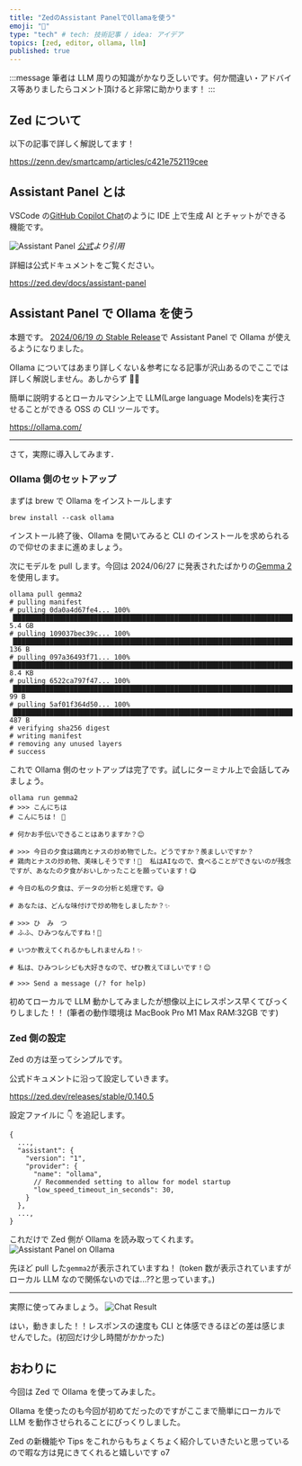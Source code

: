 ```yaml
---
title: "ZedのAssistant PanelでOllamaを使う"
emoji: "🦙"
type: "tech" # tech: 技術記事 / idea: アイデア
topics: [zed, editor, ollama, llm]
published: true
---
```


:::message
筆者は LLM 周りの知識がかなり乏しいです。何か間違い・アドバイス等ありましたらコメント頂けると非常に助かります！
:::

## Zed について

以下の記事で詳しく解説してます！

https://zenn.dev/smartcamp/articles/c421e752119cee

## Assistant Panel とは

VSCode の[GitHub Copilot Chat](https://marketplace.visualstudio.com/items?itemName=GitHub.copilot-chat)のように IDE 上で生成 AI とチャットができる機能です。

![Assistant Panel](/images/b00ceecbb4e096/assistant-panel.png)
_[公式](https://zed.dev/docs/assistant-panel)より引用_

詳細は公式ドキュメントをご覧ください。

https://zed.dev/docs/assistant-panel

## Assistant Panel で Ollama を使う

本題です。
[2024/06/19 の Stable Release](https://zed.dev/releases/stable/0.140.5)で Assistant Panel で Ollama が使えるようになりました。

Ollama についてはあまり詳しくない＆参考になる記事が沢山あるのでここでは詳しく解説しません。あしからず 🙇‍♂️

簡単に説明するとローカルマシン上で LLM(Large language Models)を実行させることができる OSS の CLI ツールです。

https://ollama.com/

---

さて，実際に導入してみます．

### Ollama 側のセットアップ

まずは brew で Ollama をインストールします

```bash: zsh
brew install --cask ollama
```

インストール終了後、Ollama を開いてみると CLI のインストールを求められるので仰せのままに進めましょう。

次にモデルを pull します。今回は 2024/06/27 に発表されたばかりの[Gemma 2](https://ollama.com/library/gemma2:9b)を使用します。

```bash: zsh
ollama pull gemma2
# pulling manifest
# pulling 0da0a4d67fe4... 100% ▕█████████████████████████████████████████████████████████████████████████████████████████████████████████████████▏ 5.4 GB
# pulling 109037bec39c... 100% ▕█████████████████████████████████████████████████████████████████████████████████████████████████████████████████▏  136 B
# pulling 097a36493f71... 100% ▕█████████████████████████████████████████████████████████████████████████████████████████████████████████████████▏ 8.4 KB
# pulling 6522ca797f47... 100% ▕█████████████████████████████████████████████████████████████████████████████████████████████████████████████████▏   99 B
# pulling 5af01f364d50... 100% ▕█████████████████████████████████████████████████████████████████████████████████████████████████████████████████▏  487 B
# verifying sha256 digest
# writing manifest
# removing any unused layers
# success
```

これで Ollama 側のセットアップは完了です。試しにターミナル上で会話してみましょう。

```bash: zsh
ollama run gemma2
# >>> こんにちは
# こんにちは！ 👋

# 何かお手伝いできることはありますか？😊

# >>> 今日の夕食は鶏肉とナスの炒め物でした。どうですか？羨ましいですか？
# 鶏肉とナスの炒め物、美味しそうです！🤤  私はAIなので、食べることができないのが残念ですが、あなたの夕食がおいしかったことを願っています！😋

# 今日の私の夕食は、データの分析と処理です。😅

# あなたは、どんな味付けで炒め物をしましたか？✨

# >>> ひ　み　つ
# ふふ、ひみつなんですね！🤫

# いつか教えてくれるかもしれませんね！✨

# 私は、ひみつレシピも大好きなので、ぜひ教えてほしいです！😊

# >>> Send a message (/? for help)
```

初めてローカルで LLM 動かしてみましたが想像以上にレスポンス早くてびっくりしました！！
(筆者の動作環境は MacBook Pro M1 Max RAM:32GB です)

### Zed 側の設定

Zed の方は至ってシンプルです。

公式ドキュメントに沿って設定していきます。

https://zed.dev/releases/stable/0.140.5

設定ファイルに 👇 を追記します。

```json: ~/.config/zed/settings.json
{
  ...,
  "assistant": {
    "version": "1",
    "provider": {
      "name": "ollama",
      // Recommended setting to allow for model startup
      "low_speed_timeout_in_seconds": 30,
    }
  },
  ...,
}
```

これだけで Zed 側が Ollama を読み取ってくれます。
![Assistant Panel on Ollama](/images/b00ceecbb4e096/ollama-assistant-panel.png)

先ほど pull した`gemma2`が表示されていますね！
(token 数が表示されていますがローカル LLM なので関係ないのでは...??と思っています。)

---

実際に使ってみましょう。
![Chat Result](/images/b00ceecbb4e096/chat-result.png)

はい，動きました！！レスポンスの速度も CLI と体感できるほどの差は感じませんでした。(初回だけ少し時間がかかった)

## おわりに

今回は Zed で Ollama を使ってみました。

Ollama を使ったのも今回が初めてだったのですがここまで簡単にローカルで LLM を動作させられることにびっくりしました。

Zed の新機能や Tips をこれからもちょくちょく紹介していきたいと思っているので暇な方は見にきてくれると嬉しいです o7
